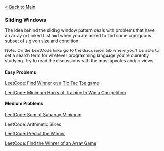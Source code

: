 [< Back to Main](./README.md)

### Sliding Windows

The idea behind the sliding window pattern deals with problems that have an array or Linked List and when you are asked to find some contiguous subset of a given size and condition.

Note: On the LeetCode links go to the discussion tab where you'll be able to set a search term for whatever programming language you're currently studying. Try to read the discussions with the most upvotes and/or views.

#### Easy Problems

[LeetCode: Find Winner on a Tic Tac Toe game](https://leetcode.com/problems/find-winner-on-a-tic-tac-toe-game/)

[LeetCode: Minimum Hours of Training to Win a Competition](https://leetcode.com/problems/minimum-hours-of-training-to-win-a-competition/)

#### Medium Problems

[LeetCode: Sum of Subarray Minimum](https://leetcode.com/problems/sum-of-subarray-minimums/)

[LeetCode: Arithmetic Slices](https://leetcode.com/problems/arithmetic-slices/)

[LeetCode: Predict the Winner](https://leetcode.com/problems/predict-the-winner/)

[LeetCode: Find the Winner of an Array Game](https://leetcode.com/problems/find-the-winner-of-an-array-game/)
